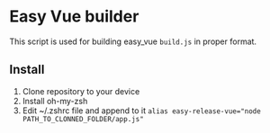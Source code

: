 # Easy Vue builder
This script is used for building easy_vue `build.js` in proper format.
## Install
1) Clone repository to your device
2) Install oh-my-zsh
3) Edit ~/.zshrc file and append to it `alias easy-release-vue="node PATH_TO_CLONNED_FOLDER/app.js"`